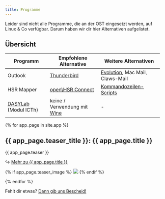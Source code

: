 ```yaml
---
title: Programme
---
```


Leider sind nicht alle Programme, die an der OST eingesetzt werden, auf Linux & Co verfügbar.
Darum haben wir dir hier Alternativen aufgelistet.

## Übersicht
Programm        | Empfohlene Alternative            |       Weitere Alternativen
----------------|-----------------------------------|----------------------------
Outlook         | [Thunderbird](/app/thunderbird)   | [Evolution](https://wiki.gnome.org/Apps/Evolution/), Mac Mail, Claws-Mail
HSR Mapper      | [open\HSR Connect](https://github.com/openhsr/connect) | [Kommandozeilen-Scripts](https://gist.github.com/raphiz/29dd1ed3145b06b9398d)
[DASYLab](/tipps/dasylab) (Modul ICTh)			| keine / Verwendung mit [Wine](/tipps/wine) 	| -

{% for app_page in site.app %}

  <h2>{{ app_page.teaser_title }}: {{ app_page.title }}</h2>
  <p>{{ app_page.teaser }}</p>
  <p>&#8618; <a href="{{ app_page.url }}">Mehr zu {{ app_page.title }}</a></p>
  {% if app_page.teaser_image %}
  <img src="{{ app_page.teaser_image }}" />
  {% endif %}

{% endfor %}


Fehlt dir etwas? [Dann gib uns Bescheid!](/hilfe/)
